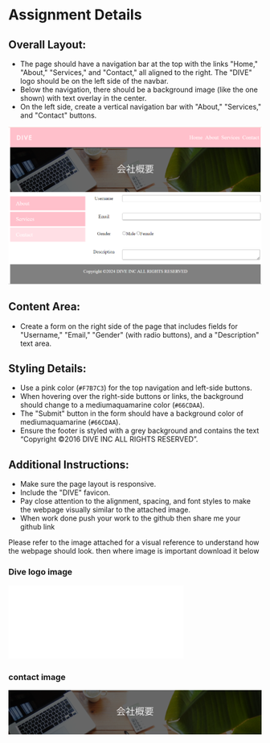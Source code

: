 # Assignment Details

## Overall Layout:

- The page should have a navigation bar at the top with the links "Home," "About," "Services," and "Contact," all aligned to the right. The "DIVE" logo should be on the left side of the navbar.
- Below the navigation, there should be a background image (like the one shown) with text overlay in the center.
- On the left side, create a vertical navigation bar with "About," "Services," and "Contact" buttons.

![DIVE webpage layout](images/image.png)

## Content Area:

- Create a form on the right side of the page that includes fields for "Username," "Email," "Gender" (with radio buttons), and a "Description" text area.

## Styling Details:

- Use a pink color (`#F7B7C3`) for the top navigation and left-side buttons.
- When hovering over the right-side buttons or links, the background should change to a mediumaquamarine color (`#66CDAA`).
- The "Submit" button in the form should have a background color of mediumaquamarine (`#66CDAA`).
- Ensure the footer is styled with a grey background and contains the text “Copyright ©2016 DIVE INC ALL RIGHTS RESERVED”.

## Additional Instructions:

- Make sure the page layout is responsive.
- Include the "DIVE" favicon.
- Pay close attention to the alignment, spacing, and font styles to make the webpage visually similar to the attached image.
- When work done push your work to the github then share me your github link

Please refer to the image attached for a visual reference to understand how the webpage should look. then where image is important download it below

### Dive logo image

![DIVE Logo](images/logo.png)

### contact image
![contactct us](images/company.png)
